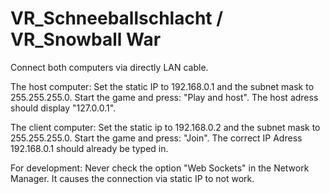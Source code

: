 # VR_Schneeballschlacht / VR_Snowball War

Connect both computers via directly LAN cable.

The host computer:
Set the static IP to 192.168.0.1 and the subnet mask to 255.255.255.0.
Start the game and press: "Play and host".
The host adress should display "127.0.0.1".


The client computer:
Set the static ip to 192.168.0.2 and the subnet mask to 255.255.255.0.
Start the game and press: "Join".
The correct IP Adress 192.168.0.1 should already be typed in.


For development:
Never check the option "Web Sockets" in the Network Manager. It causes the connection via static IP to not work.
